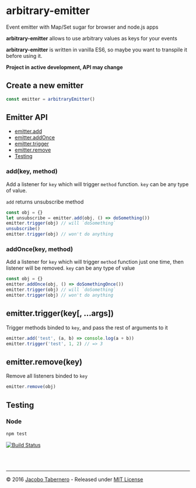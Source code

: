 arbitrary-emitter
=================

Event emitter with Map/Set sugar for browser and node.js apps

**arbitrary-emitter** allows to use arbitrary values as keys for your events

**arbitrary-emitter** is written in vanilla ES6, so maybe you want to transpile it before using it.

**Project in active development, API may change**

## Create a new emitter

```js
const emitter = arbitraryEmitter()
```

## Emitter API

- [emitter.add](#emitter-add-api)
- [emitter.addOnce](#emitter-addonce-api)
- [emitter.trigger](#emitter-trigger-api)
- [emitter.remove](#emitter-remove-api)
- [Testing](#testing)



<a name="emitter-add-api"></a>
### add(key, method)

Add a listener for `key` which will trigger `method` function. 
`key` can be any type of value.

`add` returns unsubscribe  method

```js
const obj = {}
let unsubscribe = emitter.add(obj, () => doSomething())
emitter.trigger(obj) // will `doSomething`
unsubscribe()
emitter.trigger(obj) // won't do anything
```



<a name="emitter-addonce-api"></a>
### addOnce(key, method)

Add a listener for `key` which will trigger `method` function just one time, then listener will be removed.
`key` can be any type of value

```js
const obj = {}
emitter.addOnce(obj, () => doSomethingOnce())
emitter.trigger(obj) // will `doSomething`
emitter.trigger(obj) // won't do anything
```



<a name="emitter-trigger-api"></a>
## emitter.trigger(key[, ...args])

Trigger methods binded to `key`, and pass the rest of arguments to it

```js
emitter.add('test', (a, b) => console.log(a + b))
emitter.trigger('test', 1, 2) // => 3
```



<a name="emitter-remove-api"></a>
## emitter.remove(key)

Remove all listeners binded to `key`

```js
emitter.remove(obj)
```



<a name="testing"></a>
## Testing

### Node

```sh
npm test
```


[![Build Status](https://travis-ci.org/jacoborus/arbitrary-emitter.svg?branch=master)](https://travis-ci.org/jacoborus/arbitrary-emitter)

<br><br>

---

© 2016 [Jacobo Tabernero](https://github.com/jacoborus) - Released under [MIT License](https://raw.github.com/jacoborus/arbitrary-emitter/master/LICENSE)
